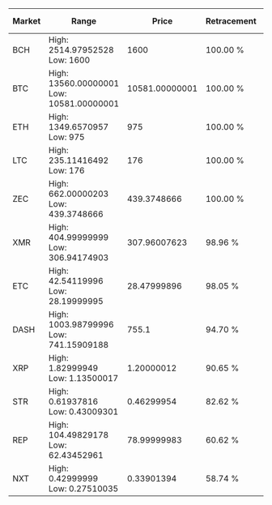 | Market | Range | Price| Retracement | Doubles to 50% |
| --- | --- | --- | --- | --- |
| BCH | High: 2514.97952528<br />Low: 1600 | 1600 | 100.00 % | 1.29 |
| BTC | High: 13560.00000001<br />Low: 10581.00000001 | 10581.00000001 | 100.00 % | 1.14 |
| ETH | High: 1349.6570957<br />Low: 975 | 975 | 100.00 % | 1.19 |
| LTC | High: 235.11416492<br />Low: 176 | 176 | 100.00 % | 1.17 |
| ZEC | High: 662.00000203<br />Low: 439.3748666 | 439.3748666 | 100.00 % | 1.25 |
| XMR | High: 404.99999999<br />Low: 306.94174903 | 307.96007623 | 98.96 % | 1.16 |
| ETC | High: 42.54119996<br />Low: 28.19999995 | 28.47999896 | 98.05 % | 1.24 |
| DASH | High: 1003.98799996<br />Low: 741.15909188 | 755.1 | 94.70 % | 1.16 |
| XRP | High: 1.82999949<br />Low: 1.13500017 | 1.20000012 | 90.65 % | 1.24 |
| STR | High: 0.61937816<br />Low: 0.43009301 | 0.46299954 | 82.62 % | 1.13 |
| REP | High: 104.49829178<br />Low: 62.43452961 | 78.99999983 | 60.62 % | 1.06 |
| NXT | High: 0.42999999<br />Low: 0.27510035 | 0.33901394 | 58.74 % | 1.04 |
